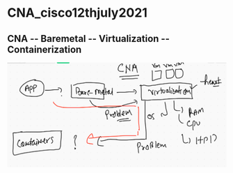 # CNA_cisco12thjuly2021

## CNA -- Baremetal -- Virtualization -- Containerization 

<img src="cnamove.png">

